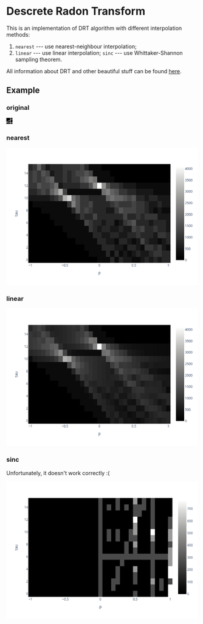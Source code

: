 # Descrete Radon Transform
This is an implementation of DRT algorithm
with different interpolation methods:
1. `nearest` --- use nearest-neighbour interpolation;
2. `linear` --- use linear interpolation;
`sinc` --- use Whittaker-Shannon sampling theorem.

All information about DRT and other beautiful stuff can be found [here](https://backend.orbit.dtu.dk/ws/portalfiles/portal/5529668/Binder1.pdf).


## Example
### original
![](img/example.png)
### nearest
![](img/drt_nearest.png)
### linear
![](img/drt_linear.png)
### sinc
Unfortunately, it doesn't work correctly :(

![](img/drt_sinc.png)
